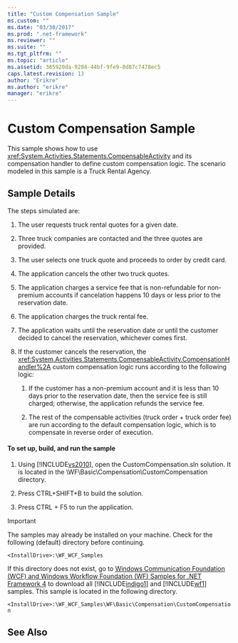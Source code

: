 ```yaml
---
title: "Custom Compensation Sample"
ms.custom: ""
ms.date: "03/30/2017"
ms.prod: ".net-framework"
ms.reviewer: ""
ms.suite: ""
ms.tgt_pltfrm: ""
ms.topic: "article"
ms.assetid: 385920da-9284-44bf-9fe9-0d87c7478ec5
caps.latest.revision: 13
author: "Erikre"
ms.author: "erikre"
manager: "erikre"
---
```

# Custom Compensation Sample
This sample shows how to use <xref:System.Activities.Statements.CompensableActivity> and its compensation handler to define custom compensation logic. The scenario modeled in this sample is a Truck Rental Agency.  
  
## Sample Details  
 The steps simulated are:  
  
1.  The user requests truck rental quotes for a given date.  
  
2.  Three truck companies are contacted and the three quotes are provided.  
  
3.  The user selects one truck quote and proceeds to order by credit card.  
  
4.  The application cancels the other two truck quotes.  
  
5.  The application charges a service fee that is non-refundable for non-premium accounts if cancelation happens 10 days or less prior to the reservation date.  
  
6.  The application charges the truck rental fee.  
  
7.  The application waits until the reservation date or until the customer decided to cancel the reservation, whichever comes first.  
  
8.  If the customer cancels the reservation, the <xref:System.Activities.Statements.CompensableActivity.CompensationHandler%2A> custom compensation logic runs according to the following logic:  
  
    1.  If the customer has a non-premium account and it is less than 10 days prior to the reservation date, then the service fee is still charged; otherwise, the application refunds the service fee.  
  
    2.  The rest of the compensable activities (truck order + truck order fee) are run according to the default compensation logic, which is to compensate in reverse order of execution.  
  
#### To set up, build, and run the sample  
  
1.  Using [!INCLUDE[vs2010](../../../../includes/vs2010-md.md)], open the CustomCompensation.sln solution. It is located in the \WF\Basic\Compensation\CustomCompensation directory.  
  
2.  Press CTRL+SHIFT+B to build the solution.  
  
3.  Press CTRL + F5 to run the application.  
  
> [!IMPORTANT]
>  The samples may already be installed on your machine. Check for the following (default) directory before continuing.  
>   
>  `<InstallDrive>:\WF_WCF_Samples`  
>   
>  If this directory does not exist, go to [Windows Communication Foundation (WCF) and Windows Workflow Foundation (WF) Samples for .NET Framework 4](http://go.microsoft.com/fwlink/?LinkId=150780) to download all [!INCLUDE[indigo1](../../../../includes/indigo1-md.md)] and [!INCLUDE[wf1](../../../../includes/wf1-md.md)] samples. This sample is located in the following directory.  
>   
>  `<InstallDrive>:\WF_WCF_Samples\WF\Basic\Compensation\CustomCompensation`  
  
## See Also

